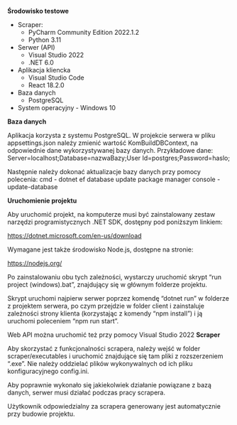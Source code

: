 **Środowisko testowe**

- Scraper:
	- PyCharm Community Edition 2022.1.2
	- Python 3.11
- Serwer (API) 
	- Visual Studio 2022
	- .NET 6.0
- Aplikacja kliencka 
	- Visual Studio Code
	- React 18.2.0
- Baza danych
	- PostgreSQL
- System operacyjny - Windows 10

**Baza danych**

Aplikacja korzysta z systemu PostgreSQL.
W projekcie serwera w pliku appsettings.json należy zmienić wartość KomBuildDBContext, na odpowiednie dane wykorzystywanej bazy danych. 
Przykładowe dane:
Server=localhost;Database=nazwaBazy;User Id=postgres;Password=haslo;

Następnie należy dokonać aktualizacje bazy danych przy pomocy polecenia:
cmd - dotnet ef database update
package manager console - update-database

**Uruchomienie projektu**

Aby uruchomić projekt, na komputerze musi być zainstalowany zestaw narzędzi programistycznych .NET SDK, dostępny pod poniższym linkiem:

https://dotnet.microsoft.com/en-us/download 

Wymagane jest także środowisko Node.js, dostępne na stronie:

https://nodejs.org/ 

Po zainstalowaniu obu tych zależności, wystarczy uruchomić skrypt “run project (windows).bat”, znajdujący się w głównym folderze projektu.

Skrypt uruchomi najpierw serwer poprzez komendę “dotnet run” w folderze z projektem serwera, po czym przejdzie w folder client i zainstaluje zależności strony klienta (korzystając z komendy “npm install”) i ją uruchomi poleceniem “npm run start”.

Web API można uruchomić też przy pomocy Visual Studio 2022
**Scraper**

Aby skorzystać z funkcjonalności scrapera, należy wejść w folder scraper/executables i uruchomić znajdujące się tam pliki z rozszerzeniem “.exe”. Nie należy oddzielać plików wykonywalnych od ich pliku konfiguracyjnego config.ini.

Aby poprawnie wykonało się jakiekolwiek działanie powiązane z bazą danych, serwer musi działać podczas pracy scrapera.

Użytkownik odpowiedzialny za scrapera generowany jest automatycznie przy budowie projektu.

